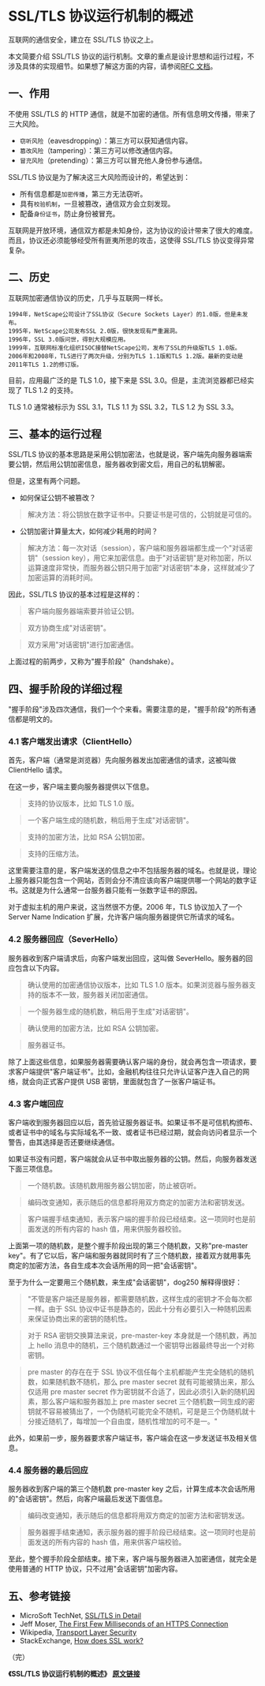 # SSL/TLS 协议运行机制的概述

互联网的通信安全，建立在 SSL/TLS 协议之上。

本文简要介绍 SSL/TLS 协议的运行机制。文章的重点是设计思想和运行过程，不涉及具体的实现细节。如果想了解这方面的内容，请参阅[RFC 文档](http://tools.ietf.org/html/rfc5246)。

## 一、作用

不使用 SSL/TLS 的 HTTP 通信，就是不加密的通信。所有信息明文传播，带来了三大风险。

- `窃听风险`（eavesdropping）：第三方可以获知通信内容。
- `篡改风险`（tampering）：第三方可以修改通信内容。
- `冒充风险`（pretending）：第三方可以冒充他人身份参与通信。

SSL/TLS 协议是为了解决这三大风险而设计的，希望达到：

- 所有信息都是`加密传播`，第三方无法窃听。
- 具有`校验机制`，一旦被篡改，通信双方会立刻发现。
- 配备`身份证书`，防止身份被冒充。

互联网是开放环境，通信双方都是未知身份，这为协议的设计带来了很大的难度。而且，协议还必须能够经受所有匪夷所思的攻击，这使得 SSL/TLS 协议变得异常复杂。

## 二、历史

互联网加密通信协议的历史，几乎与互联网一样长。

```text
1994年，NetScape公司设计了SSL协议（Secure Sockets Layer）的1.0版，但是未发布。
1995年，NetScape公司发布SSL 2.0版，很快发现有严重漏洞。
1996年，SSL 3.0版问世，得到大规模应用。
1999年，互联网标准化组织ISOC接替NetScape公司，发布了SSL的升级版TLS 1.0版。
2006年和2008年，TLS进行了两次升级，分别为TLS 1.1版和TLS 1.2版。最新的变动是2011年TLS 1.2的修订版。
```

目前，应用最广泛的是 TLS 1.0，接下来是 SSL 3.0。但是，主流浏览器都已经实现了 TLS 1.2 的支持。

TLS 1.0 通常被标示为 SSL 3.1，TLS 1.1 为 SSL 3.2，TLS 1.2 为 SSL 3.3。

## 三、基本的运行过程

SSL/TLS 协议的基本思路是采用公钥加密法，也就是说，客户端先向服务器端索要公钥，然后用公钥加密信息，服务器收到密文后，用自己的私钥解密。

但是，这里有两个问题。

- 如何保证公钥不被篡改？

> 解决方法：将公钥放在数字证书中。只要证书是可信的，公钥就是可信的。

- 公钥加密计算量太大，如何减少耗用的时间？

> 解决方法：每一次对话（session），客户端和服务器端都生成一个"对话密钥"（session key），用它来加密信息。由于"对话密钥"是对称加密，所以运算速度非常快，而服务器公钥只用于加密"对话密钥"本身，这样就减少了加密运算的消耗时间。

因此，SSL/TLS 协议的基本过程是这样的：

> 客户端向服务器端索要并验证公钥。

> 双方协商生成"对话密钥"。

> 双方采用"对话密钥"进行加密通信。

上面过程的前两步，又称为"握手阶段"（handshake）。

## 四、握手阶段的详细过程

"握手阶段"涉及四次通信，我们一个个来看。需要注意的是，"握手阶段"的所有通信都是明文的。

### 4.1 客户端发出请求（ClientHello）

首先，客户端（通常是浏览器）先向服务器发出加密通信的请求，这被叫做 ClientHello 请求。

在这一步，客户端主要向服务器提供以下信息。

> 支持的协议版本，比如 TLS 1.0 版。

> 一个客户端生成的随机数，稍后用于生成"对话密钥"。

> 支持的加密方法，比如 RSA 公钥加密。

> 支持的压缩方法。

这里需要注意的是，客户端发送的信息之中不包括服务器的域名。也就是说，理论上服务器只能包含一个网站，否则会分不清应该向客户端提供哪一个网站的数字证书。这就是为什么通常一台服务器只能有一张数字证书的原因。

对于虚拟主机的用户来说，这当然很不方便。2006 年，TLS 协议加入了一个 Server Name Indication 扩展，允许客户端向服务器提供它所请求的域名。

### 4.2 服务器回应（SeverHello）

服务器收到客户端请求后，向客户端发出回应，这叫做 SeverHello。服务器的回应包含以下内容。

> 确认使用的加密通信协议版本，比如 TLS 1.0 版本。如果浏览器与服务器支持的版本不一致，服务器关闭加密通信。

> 一个服务器生成的随机数，稍后用于生成"对话密钥"。

> 确认使用的加密方法，比如 RSA 公钥加密。

> 服务器证书。

除了上面这些信息，如果服务器需要确认客户端的身份，就会再包含一项请求，要求客户端提供"客户端证书"。比如，金融机构往往只允许认证客户连入自己的网络，就会向正式客户提供 USB 密钥，里面就包含了一张客户端证书。

### 4.3 客户端回应

客户端收到服务器回应以后，首先验证服务器证书。如果证书不是可信机构颁布、或者证书中的域名与实际域名不一致、或者证书已经过期，就会向访问者显示一个警告，由其选择是否还要继续通信。

如果证书没有问题，客户端就会从证书中取出服务器的公钥。然后，向服务器发送下面三项信息。

> 一个随机数。该随机数用服务器公钥加密，防止被窃听。

> 编码改变通知，表示随后的信息都将用双方商定的加密方法和密钥发送。

> 客户端握手结束通知，表示客户端的握手阶段已经结束。这一项同时也是前面发送的所有内容的 hash 值，用来供服务器校验。

上面第一项的随机数，是整个握手阶段出现的第三个随机数，又称"pre-master key"。有了它以后，客户端和服务器就同时有了三个随机数，接着双方就用事先商定的加密方法，各自生成本次会话所用的同一把"会话密钥"。

至于为什么一定要用三个随机数，来生成"会话密钥"，dog250 解释得很好：

> "不管是客户端还是服务器，都需要随机数，这样生成的密钥才不会每次都一样。由于 SSL 协议中证书是静态的，因此十分有必要引入一种随机因素来保证协商出来的密钥的随机性。

> 对于 RSA 密钥交换算法来说，pre-master-key 本身就是一个随机数，再加上 hello 消息中的随机，三个随机数通过一个密钥导出器最终导出一个对称密钥。

> pre master 的存在在于 SSL 协议不信任每个主机都能产生完全随机的随机数，如果随机数不随机，那么 pre master secret 就有可能被猜出来，那么仅适用 pre master secret 作为密钥就不合适了，因此必须引入新的随机因素，那么客户端和服务器加上 pre master secret 三个随机数一同生成的密钥就不容易被猜出了，一个伪随机可能完全不随机，可是是三个伪随机就十分接近随机了，每增加一个自由度，随机性增加的可不是一。"

此外，如果前一步，服务器要求客户端证书，客户端会在这一步发送证书及相关信息。

### 4.4 服务器的最后回应

服务器收到客户端的第三个随机数 pre-master key 之后，计算生成本次会话所用的"会话密钥"。然后，向客户端最后发送下面信息。

> 编码改变通知，表示随后的信息都将用双方商定的加密方法和密钥发送。

> 服务器握手结束通知，表示服务器的握手阶段已经结束。这一项同时也是前面发送的所有内容的 hash 值，用来供客户端校验。

至此，整个握手阶段全部结束。接下来，客户端与服务器进入加密通信，就完全是使用普通的 HTTP 协议，只不过用"会话密钥"加密内容。

## 五、参考链接

- MicroSoft TechNet, [SSL/TLS in Detail](<http://technet.microsoft.com/en-us/library/cc785811(v=ws.10).aspx>)
- Jeff Moser, [The First Few Milliseconds of an HTTPS Connection](http://www.moserware.com/2009/06/first-few-milliseconds-of-https.html)
- Wikipedia, [Transport Layer Security](http://en.wikipedia.org/wiki/Transport_Layer_Security)
- StackExchange, [How does SSL work?](http://security.stackexchange.com/questions/20803/how-does-ssl-work)

（完）

**《SSL/TLS 协议运行机制的概述》 [原文链接](http://www.ruanyifeng.com/blog/2014/02/ssl_tls.html)**
